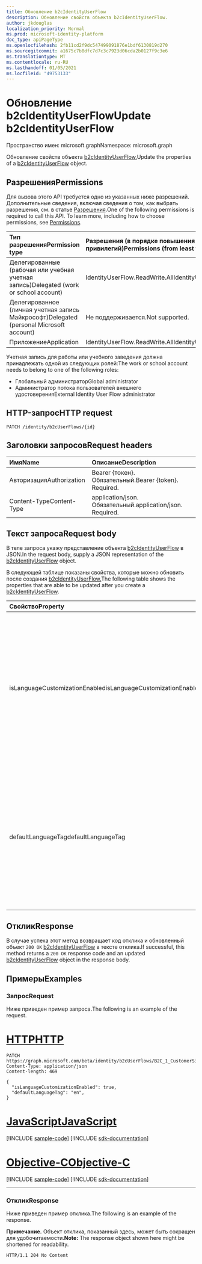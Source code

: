 ```yaml
---
title: Обновление b2cIdentityUserFlow
description: Обновление свойств объекта b2cIdentityUserFlow.
author: jkdouglas
localization_priority: Normal
ms.prod: microsoft-identity-platform
doc_type: apiPageType
ms.openlocfilehash: 2fb11cd2f9dc547499091876e1bdf6130819d270
ms.sourcegitcommit: a1675c7b8dfc7d7c3c7923d06cda2b0127f9c3e6
ms.translationtype: MT
ms.contentlocale: ru-RU
ms.lasthandoff: 01/05/2021
ms.locfileid: "49753133"
---
```

# <a name="update-b2cidentityuserflow"></a><span data-ttu-id="cb2ec-103">Обновление b2cIdentityUserFlow</span><span class="sxs-lookup"><span data-stu-id="cb2ec-103">Update b2cIdentityUserFlow</span></span>

<span data-ttu-id="cb2ec-104">Пространство имен: microsoft.graph</span><span class="sxs-lookup"><span data-stu-id="cb2ec-104">Namespace: microsoft.graph</span></span>

<span data-ttu-id="cb2ec-105">Обновление свойств объекта [b2cIdentityUserFlow.](../resources/b2cidentityuserflow.md)</span><span class="sxs-lookup"><span data-stu-id="cb2ec-105">Update the properties of a [b2cIdentityUserFlow](../resources/b2cidentityuserflow.md) object.</span></span>

## <a name="permissions"></a><span data-ttu-id="cb2ec-106">Разрешения</span><span class="sxs-lookup"><span data-stu-id="cb2ec-106">Permissions</span></span>

<span data-ttu-id="cb2ec-p101">Для вызова этого API требуется одно из указанных ниже разрешений. Дополнительные сведения, включая сведения о том, как выбрать разрешения, см. в статье [Разрешения](/graph/permissions-reference).</span><span class="sxs-lookup"><span data-stu-id="cb2ec-p101">One of the following permissions is required to call this API. To learn more, including how to choose permissions, see [Permissions](/graph/permissions-reference).</span></span>

|<span data-ttu-id="cb2ec-109">Тип разрешения</span><span class="sxs-lookup"><span data-stu-id="cb2ec-109">Permission type</span></span>      | <span data-ttu-id="cb2ec-110">Разрешения (в порядке повышения привилегий)</span><span class="sxs-lookup"><span data-stu-id="cb2ec-110">Permissions (from least to most privileged)</span></span>              |
|:--------------------|:---------------------------------------------------------|
|<span data-ttu-id="cb2ec-111">Делегированные (рабочая или учебная учетная запись)</span><span class="sxs-lookup"><span data-stu-id="cb2ec-111">Delegated (work or school account)</span></span>|<span data-ttu-id="cb2ec-112">IdentityUserFlow.ReadWrite.All</span><span class="sxs-lookup"><span data-stu-id="cb2ec-112">IdentityUserFlow.ReadWrite.All</span></span>|
|<span data-ttu-id="cb2ec-113">Делегированное (личная учетная запись Майкрософт)</span><span class="sxs-lookup"><span data-stu-id="cb2ec-113">Delegated (personal Microsoft account)</span></span>| <span data-ttu-id="cb2ec-114">Не поддерживается.</span><span class="sxs-lookup"><span data-stu-id="cb2ec-114">Not supported.</span></span>|
|<span data-ttu-id="cb2ec-115">Приложение</span><span class="sxs-lookup"><span data-stu-id="cb2ec-115">Application</span></span>|<span data-ttu-id="cb2ec-116">IdentityUserFlow.ReadWrite.All</span><span class="sxs-lookup"><span data-stu-id="cb2ec-116">IdentityUserFlow.ReadWrite.All</span></span>|

<span data-ttu-id="cb2ec-117">Учетная запись для работы или учебного заведения должна принадлежать одной из следующих ролей:</span><span class="sxs-lookup"><span data-stu-id="cb2ec-117">The work or school account needs to belong to one of the following roles:</span></span>

* <span data-ttu-id="cb2ec-118">Глобальный администратор</span><span class="sxs-lookup"><span data-stu-id="cb2ec-118">Global administrator</span></span>
* <span data-ttu-id="cb2ec-119">Администратор потока пользователей внешнего удостоверения</span><span class="sxs-lookup"><span data-stu-id="cb2ec-119">External Identity User Flow administrator</span></span>

## <a name="http-request"></a><span data-ttu-id="cb2ec-120">HTTP-запрос</span><span class="sxs-lookup"><span data-stu-id="cb2ec-120">HTTP request</span></span>

<!-- {
  "blockType": "ignored"
}
-->

``` http
PATCH /identity/b2cUserFlows/{id}
```

## <a name="request-headers"></a><span data-ttu-id="cb2ec-121">Заголовки запросов</span><span class="sxs-lookup"><span data-stu-id="cb2ec-121">Request headers</span></span>

|<span data-ttu-id="cb2ec-122">Имя</span><span class="sxs-lookup"><span data-stu-id="cb2ec-122">Name</span></span>|<span data-ttu-id="cb2ec-123">Описание</span><span class="sxs-lookup"><span data-stu-id="cb2ec-123">Description</span></span>|
|:---|:---|
|<span data-ttu-id="cb2ec-124">Авторизация</span><span class="sxs-lookup"><span data-stu-id="cb2ec-124">Authorization</span></span>|<span data-ttu-id="cb2ec-p102">Bearer {токен}. Обязательный.</span><span class="sxs-lookup"><span data-stu-id="cb2ec-p102">Bearer {token}. Required.</span></span>|
|<span data-ttu-id="cb2ec-127">Content-Type</span><span class="sxs-lookup"><span data-stu-id="cb2ec-127">Content-Type</span></span>|<span data-ttu-id="cb2ec-p103">application/json. Обязательный.</span><span class="sxs-lookup"><span data-stu-id="cb2ec-p103">application/json. Required.</span></span>|

## <a name="request-body"></a><span data-ttu-id="cb2ec-130">Текст запроса</span><span class="sxs-lookup"><span data-stu-id="cb2ec-130">Request body</span></span>

<span data-ttu-id="cb2ec-131">В теле запроса укажу представление объекта [b2cIdentityUserFlow](../resources/b2cidentityuserflow.md) в JSON.</span><span class="sxs-lookup"><span data-stu-id="cb2ec-131">In the request body, supply a JSON representation of the [b2cIdentityUserFlow](../resources/b2cidentityuserflow.md) object.</span></span>

<span data-ttu-id="cb2ec-132">В следующей таблице показаны свойства, которые можно обновить после создания [b2cIdentityUserFlow.](../resources/b2cidentityuserflow.md)</span><span class="sxs-lookup"><span data-stu-id="cb2ec-132">The following table shows the properties that are able to be updated after you create a [b2cIdentityUserFlow](../resources/b2cidentityuserflow.md).</span></span>

|<span data-ttu-id="cb2ec-133">Свойство</span><span class="sxs-lookup"><span data-stu-id="cb2ec-133">Property</span></span>|<span data-ttu-id="cb2ec-134">Тип</span><span class="sxs-lookup"><span data-stu-id="cb2ec-134">Type</span></span>|<span data-ttu-id="cb2ec-135">Описание</span><span class="sxs-lookup"><span data-stu-id="cb2ec-135">Description</span></span>|
|:---|:---|:---|
|<span data-ttu-id="cb2ec-136">isLanguageCustomizationEnabled</span><span class="sxs-lookup"><span data-stu-id="cb2ec-136">isLanguageCustomizationEnabled</span></span>|<span data-ttu-id="cb2ec-137">Логический</span><span class="sxs-lookup"><span data-stu-id="cb2ec-137">Boolean</span></span>|<span data-ttu-id="cb2ec-138">Свойство, определяющее, включена ли языковая настройка в пользовательском потоке B2C.</span><span class="sxs-lookup"><span data-stu-id="cb2ec-138">The property that determines whether language customization is enabled within the B2C user flow.</span></span> <span data-ttu-id="cb2ec-139">Настройка языка по умолчанию не включена для пользовательского потока B2C.</span><span class="sxs-lookup"><span data-stu-id="cb2ec-139">Language customization is not enabled by default for B2C user flows.</span></span>|
|<span data-ttu-id="cb2ec-140">defaultLanguageTag</span><span class="sxs-lookup"><span data-stu-id="cb2ec-140">defaultLanguageTag</span></span>|<span data-ttu-id="cb2ec-141">Строка</span><span class="sxs-lookup"><span data-stu-id="cb2ec-141">String</span></span>|<span data-ttu-id="cb2ec-142">Указывает b2cIdentityUserFlow как язык по умолчанию, который используется, если в запросе не указан тег `ui_locale`.</span><span class="sxs-lookup"><span data-stu-id="cb2ec-142">Indicates the default language of the b2cIdentityUserFlow that is used when no `ui_locale` tag is specified in the request.</span></span> <span data-ttu-id="cb2ec-143">Это поле соответствует спецификации [RFC 5646](https://tools.ietf.org/html/rfc5646).</span><span class="sxs-lookup"><span data-stu-id="cb2ec-143">This field is [RFC 5646](https://tools.ietf.org/html/rfc5646) compliant.</span></span>|

## <a name="response"></a><span data-ttu-id="cb2ec-144">Отклик</span><span class="sxs-lookup"><span data-stu-id="cb2ec-144">Response</span></span>

<span data-ttu-id="cb2ec-145">В случае успеха этот метод возвращает код отклика и обновленный объект `200 OK` [b2cIdentityUserFlow](../resources/b2cidentityuserflow.md) в тексте отклика.</span><span class="sxs-lookup"><span data-stu-id="cb2ec-145">If successful, this method returns a `200 OK` response code and an updated [b2cIdentityUserFlow](../resources/b2cidentityuserflow.md) object in the response body.</span></span>

## <a name="examples"></a><span data-ttu-id="cb2ec-146">Примеры</span><span class="sxs-lookup"><span data-stu-id="cb2ec-146">Examples</span></span>

### <a name="request"></a><span data-ttu-id="cb2ec-147">Запрос</span><span class="sxs-lookup"><span data-stu-id="cb2ec-147">Request</span></span>

<span data-ttu-id="cb2ec-148">Ниже приведен пример запроса.</span><span class="sxs-lookup"><span data-stu-id="cb2ec-148">The following is an example of the request.</span></span>


# <a name="http"></a>[<span data-ttu-id="cb2ec-149">HTTP</span><span class="sxs-lookup"><span data-stu-id="cb2ec-149">HTTP</span></span>](#tab/http)
<!-- {
  "blockType": "request",
  "name": "update_b2cidentityuserflow"
}
-->

``` http
PATCH https://graph.microsoft.com/beta/identity/b2cUserFlows/B2C_1_CustomerSignUp
Content-Type: application/json
Content-length: 469

{
  "isLanguageCustomizationEnabled": true,
  "defaultLanguageTag": "en",
}
```
# <a name="javascript"></a>[<span data-ttu-id="cb2ec-150">JavaScript</span><span class="sxs-lookup"><span data-stu-id="cb2ec-150">JavaScript</span></span>](#tab/javascript)
[!INCLUDE [sample-code](../includes/snippets/javascript/update-b2cidentityuserflow-javascript-snippets.md)]
[!INCLUDE [sdk-documentation](../includes/snippets/snippets-sdk-documentation-link.md)]

# <a name="objective-c"></a>[<span data-ttu-id="cb2ec-151">Objective-C</span><span class="sxs-lookup"><span data-stu-id="cb2ec-151">Objective-C</span></span>](#tab/objc)
[!INCLUDE [sample-code](../includes/snippets/objc/update-b2cidentityuserflow-objc-snippets.md)]
[!INCLUDE [sdk-documentation](../includes/snippets/snippets-sdk-documentation-link.md)]

---


### <a name="response"></a><span data-ttu-id="cb2ec-152">Отклик</span><span class="sxs-lookup"><span data-stu-id="cb2ec-152">Response</span></span>

<span data-ttu-id="cb2ec-153">Ниже приведен пример отклика.</span><span class="sxs-lookup"><span data-stu-id="cb2ec-153">The following is an example of the response.</span></span>

<span data-ttu-id="cb2ec-154">**Примечание.** Объект отклика, показанный здесь, может быть сокращен для удобочитаемости.</span><span class="sxs-lookup"><span data-stu-id="cb2ec-154">**Note:** The response object shown here might be shortened for readability.</span></span>
<!-- {
  "blockType": "response",
  "truncated": true,
}
-->

``` http
HTTP/1.1 204 No Content
```

<!-- {
  "type": "#page.annotation",
  "description": "Create b2CUserFlow",
  "keywords": "",
  "section": "documentation",
  "tocPath": "",
  "suppressions": [
    "Error: update_b2cidentityuserflow/userFlowTypeVersion:\r\n      Expected type Single but actual was Int64. Property: userFlowTypeVersion, actual value: '1'",
    "Error: update_b2cidentityuserflow/userFlowTypeVersion:\r\n    Expected type Single but actual was Int64. Property: userFlowTypeVersion, actual value: '1'"
  ]
}-->

